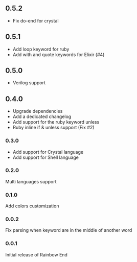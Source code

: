 ## 0.5.2

* Fix do-end for crystal

## 0.5.1

* Add loop keyword for ruby
* Add with and quote keywords for Elixir (#4)

## 0.5.0

* Verilog support

## 0.4.0

* Upgrade dependencies
* Add a dedicated changelog
* Add support for the ruby keyword unless
* Ruby inline if & unless support (Fix #2)

### 0.3.0

* Add support for Crystal language
* Add support for Shell language

### 0.2.0

Multi languages support

### 0.1.0

Add colors customization

### 0.0.2

Fix parsing when keyword are in the middle of another word

### 0.0.1

Initial release of Rainbow End
